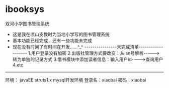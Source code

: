 # ibooksys
双河小学图书管理系统
* 这是我在凉山支教时为当地小学写的图书管理系统
* 基本功能已经完成，还有一些功能未完成
* 现在没有时间了有时间在开发......^_^
----------------未完成清单-------------------
1.用户登录没有加密
2.出版社管理方式要改变：从isn号解析----->转为单独的记录方式
3.借书模块中添加读者信息：输入用户id---->查询用户
4.etc
--------------------------------------------
环境：
javaEE
struts1.x  mysql开发环境
登录名：xiaobai
密码：xiaobai
